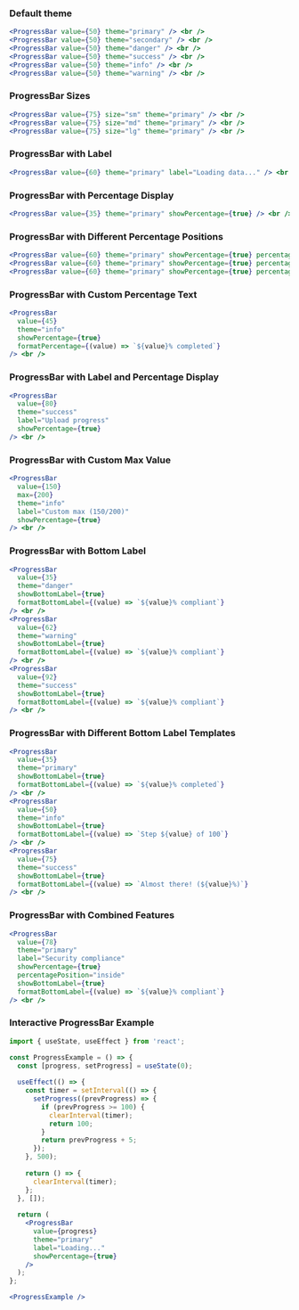 ### Default theme
```jsx
<ProgressBar value={50} theme="primary" /> <br /> 
<ProgressBar value={50} theme="secondary" /> <br />
<ProgressBar value={50} theme="danger" /> <br />
<ProgressBar value={50} theme="success" /> <br />
<ProgressBar value={50} theme="info" /> <br />
<ProgressBar value={50} theme="warning" /> <br />
```

### ProgressBar Sizes
```jsx
<ProgressBar value={75} size="sm" theme="primary" /> <br />
<ProgressBar value={75} size="md" theme="primary" /> <br />
<ProgressBar value={75} size="lg" theme="primary" /> <br />
```

### ProgressBar with Label
```jsx
<ProgressBar value={60} theme="primary" label="Loading data..." /> <br />
```

### ProgressBar with Percentage Display
```jsx
<ProgressBar value={35} theme="primary" showPercentage={true} /> <br />
```

### ProgressBar with Different Percentage Positions
```jsx
<ProgressBar value={60} theme="primary" showPercentage={true} percentagePosition="top" /> <br />
<ProgressBar value={60} theme="primary" showPercentage={true} percentagePosition="bottom" /> <br />
<ProgressBar value={60} theme="primary" showPercentage={true} percentagePosition="inside" /> <br />
```

### ProgressBar with Custom Percentage Text
```jsx
<ProgressBar 
  value={45} 
  theme="info" 
  showPercentage={true} 
  formatPercentage={(value) => `${value}% completed`}
/> <br />
```

### ProgressBar with Label and Percentage Display
```jsx
<ProgressBar 
  value={80} 
  theme="success" 
  label="Upload progress" 
  showPercentage={true} 
/> <br />
```

### ProgressBar with Custom Max Value
```jsx
<ProgressBar 
  value={150} 
  max={200} 
  theme="info" 
  label="Custom max (150/200)" 
  showPercentage={true} 
/> <br />
```

### ProgressBar with Bottom Label
```jsx
<ProgressBar 
  value={35} 
  theme="danger" 
  showBottomLabel={true} 
  formatBottomLabel={(value) => `${value}% compliant`}
/> <br />
<ProgressBar 
  value={62} 
  theme="warning" 
  showBottomLabel={true} 
  formatBottomLabel={(value) => `${value}% compliant`}
/> <br />
<ProgressBar 
  value={92} 
  theme="success" 
  showBottomLabel={true} 
  formatBottomLabel={(value) => `${value}% compliant`}
/> <br />
```

### ProgressBar with Different Bottom Label Templates
```jsx
<ProgressBar 
  value={35} 
  theme="primary" 
  showBottomLabel={true} 
  formatBottomLabel={(value) => `${value}% completed`}
/> <br />
<ProgressBar 
  value={50} 
  theme="info" 
  showBottomLabel={true} 
  formatBottomLabel={(value) => `Step ${value} of 100`}
/> <br />
<ProgressBar 
  value={75} 
  theme="success" 
  showBottomLabel={true} 
  formatBottomLabel={(value) => `Almost there! (${value}%)`}
/> <br />
```

### ProgressBar with Combined Features
```jsx
<ProgressBar 
  value={78} 
  theme="primary" 
  label="Security compliance" 
  showPercentage={true}
  percentagePosition="inside"
  showBottomLabel={true}
  formatBottomLabel={(value) => `${value}% compliant`}
/> <br />
```

### Interactive ProgressBar Example
```jsx
import { useState, useEffect } from 'react';

const ProgressExample = () => {
  const [progress, setProgress] = useState(0);
  
  useEffect(() => {
    const timer = setInterval(() => {
      setProgress((prevProgress) => {
        if (prevProgress >= 100) {
          clearInterval(timer);
          return 100;
        }
        return prevProgress + 5;
      });
    }, 500);
    
    return () => {
      clearInterval(timer);
    };
  }, []);
  
  return (
    <ProgressBar 
      value={progress} 
      theme="primary" 
      label="Loading..." 
      showPercentage={true} 
    />
  );
};

<ProgressExample />
```